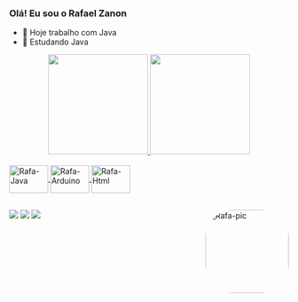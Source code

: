 ### Olá! Eu sou o Rafael Zanon

- 🔭 Hoje trabalho com Java
- 🌱 Estudando Java

<div align="center">
  <a href="https://github.com/rafaelZanon">
  <img height="180em" src="https://github-readme-stats.vercel.app/api?username=rafaelZanon&show_icons=true&theme=dark&include_all_commits=true&count_private=true"/>
  <img height="180em" src="https://github-readme-stats.vercel.app/api/top-langs/?username=rafaelZanon&layout=compact&langs_count=7&theme=dark"/>
</div>
  
  
  </div>
<div style="display: inline_block"><br>
  <img align="center" alt="Rafa-Java" height="50" width="70" src="https://cdn.jsdelivr.net/gh/devicons/devicon/icons/java/java-original-wordmark.svg">
  <img align="center" alt="Rafa-Arduino" height="50" width="70" src="https://cdn.jsdelivr.net/gh/devicons/devicon/icons/arduino/arduino-original-wordmark.svg">
  <img align="center" alt="Rafa-Html" height="50" width="70" src="https://cdn.jsdelivr.net/gh/devicons/devicon/icons/html5/html5-original-wordmark.svg">

## 
  
<div>
  <a href="https://instagram.com/rafael_zanon" target="_blank"><img src="https://img.shields.io/badge/-Instagram-%23E4405F?style=for-the-badge&logo=instagram&logoColor=white" target="_blank"></a>
  <a href = "mailto:rafael.zikazanon@gmail.com"><img src="https://img.shields.io/badge/-Gmail-%23333?style=for-the-badge&logo=gmail&logoColor=white" target="_blank"></a>
  <a href="https://www.linkedin.com/in/rafael-zanon-77a657216" target="_blank"><img src="https://img.shields.io/badge/-LinkedIn-%230077B5?style=for-the-badge&logo=linkedin&logoColor=white" target="_blank"></a>   
  <img align="right" alt="Rafa-pic" height="150" style="border-radius:50px;" src="https://cdn.inflact.com/media/279003703_144832201412901_4952874580562763312_n.webp?url=https%3A%2F%2Fscontent.cdninstagram.com%2Fv%2Ft51.2885-15%2F279003703_144832201412901_4952874580562763312_n.webp%3Fstp%3Ddst-jpg_e35_s1080x1080%26_nc_ht%3Dscontent.cdninstagram.com%26_nc_cat%3D109%26_nc_ohc%3DJ-doHL1b0f8AX9Rw82D%26edm%3DAJBgZrYBAAAA%26ccb%3D7-4%26ig_cache_key%3DMjgyMDk4NjM1ODI0OTQ2MTA0MQ%253D%253D.2-ccb7-4%26oh%3D00_AT9Za4zAjuShdJyRMGGCFItdy4ZDA4tQRIRVSUXucjRV_g%26oe%3D626D0304%26_nc_sid%3D78c662&time=1650816000&key=321a4af6a55a4dba46d5fc49e1494ba7">
</div>
